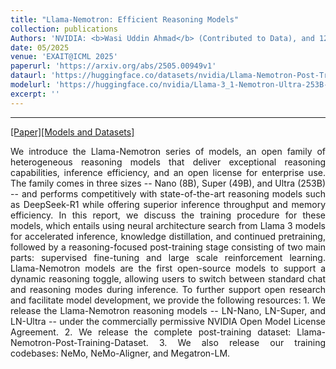 ```yaml
---
title: "Llama-Nemotron: Efficient Reasoning Models"
collection: publications
Authors: 'NVIDIA: <b>Wasi Uddin Ahmad</b> (Contributed to Data), and 123 others.'
date: 05/2025
venue: 'EXAIT@ICML 2025'
paperurl: 'https://arxiv.org/abs/2505.00949v1'
dataurl: 'https://huggingface.co/datasets/nvidia/Llama-Nemotron-Post-Training-Dataset'
modelurl: 'https://huggingface.co/nvidia/Llama-3_1-Nemotron-Ultra-253B-v1'
excerpt: ''
---
```

---
<a href='https://arxiv.org/pdf/2505.00949v1' target="_blank">[Paper]</a><a href='https://huggingface.co/collections/nvidia/llama-nemotron-67d92346030a2691293f200b' target="_blank">[Models and Datasets]</a>
<p align="justify">
We introduce the Llama-Nemotron series of models, an open family of heterogeneous reasoning models that deliver exceptional reasoning capabilities, inference efficiency, and an open license for enterprise use. The family comes in three sizes -- Nano (8B), Super (49B), and Ultra (253B) -- and performs competitively with state-of-the-art reasoning models such as DeepSeek-R1 while offering superior inference throughput and memory efficiency. In this report, we discuss the training procedure for these models, which entails using neural architecture search from Llama 3 models for accelerated inference, knowledge distillation, and continued pretraining, followed by a reasoning-focused post-training stage consisting of two main parts: supervised fine-tuning and large scale reinforcement learning. Llama-Nemotron models are the first open-source models to support a dynamic reasoning toggle, allowing users to switch between standard chat and reasoning modes during inference. To further support open research and facilitate model development, we provide the following resources: 1. We release the Llama-Nemotron reasoning models -- LN-Nano, LN-Super, and LN-Ultra -- under the commercially permissive NVIDIA Open Model License Agreement. 2. We release the complete post-training dataset: Llama-Nemotron-Post-Training-Dataset. 3. We also release our training codebases: NeMo, NeMo-Aligner, and Megatron-LM.
</p>
